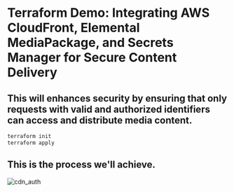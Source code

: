 # Terraform Demo: Integrating AWS CloudFront, Elemental MediaPackage, and Secrets Manager for Secure Content Delivery

## This will enhances security by ensuring that only requests with valid and authorized identifiers can access and distribute media content.


```bash
terraform init
terraform apply
```


## This is the process we'll achieve.
![cdn_auth](https://github.com/user-attachments/assets/5dedbe7f-6b0e-408e-b93f-ceed49996ac3)
